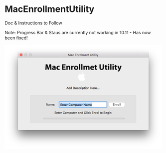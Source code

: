 # MacEnrollmentUtility

Doc & Instructions to Follow

Note: Progress Bar & Staus are currently not working in 10.11 - Has now been fixed!

![alt tag](https://raw.githubusercontent.com/gavinpardoe/MacEnrollmentUtility/master/MacEnrolmentUtility.png)
